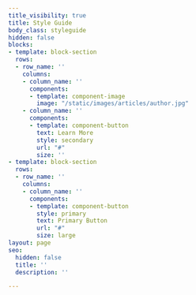 ```yaml
---
title_visibility: true
title: Style Guide
body_class: styleguide
hidden: false
blocks:
- template: block-section
  rows:
  - row_name: ''
    columns:
    - column_name: ''
      components:
      - template: component-image
        image: "/static/images/articles/author.jpg"
    - column_name: ''
      components:
      - template: component-button
        text: Learn More
        style: secondary
        url: "#"
        size: ''
- template: block-section
  rows:
  - row_name: ''
    columns:
    - column_name: ''
      components:
      - template: component-button
        style: primary
        text: Primary Button
        url: "#"
        size: large
layout: page
seo:
  hidden: false
  title: ''
  description: ''

---
```

